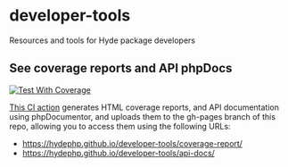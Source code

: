 # developer-tools
Resources and tools for Hyde package developers

## See coverage reports and API phpDocs

[![Test With Coverage](https://github.com/hydephp/framework/actions/workflows/code-reports.yml/badge.svg)](https://github.com/hydephp/hyde/actions/workflows/test-coverage.yml) 

[This CI action](https://github.com/hydephp/hyde/actions/workflows/test-coverage.yml) generates HTML coverage reports, and API documentation using phpDocumentor, and uploads them to the gh-pages branch of this repo, allowing you to access them using the following URLs:

- https://hydephp.github.io/developer-tools/coverage-report/
- https://hydephp.github.io/developer-tools/api-docs/

